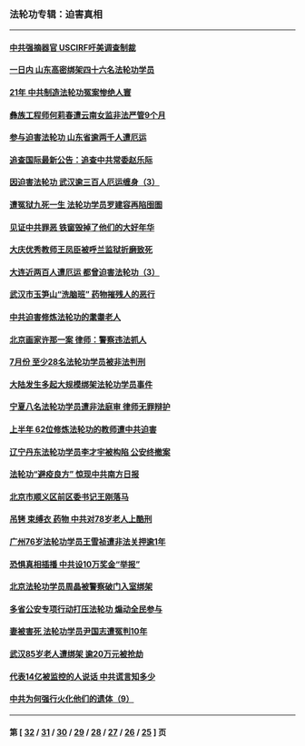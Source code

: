 ### 法轮功专辑：迫害真相
---
#### [中共强摘器官 USCIRF吁美调查制裁](../../pages/nf4379/n12331763.md) 
#### [一日内 山东高密绑架四十六名法轮功学员](../../pages/nf4379/n12330757.md) 
#### [21年 中共制造法轮功冤案惨绝人寰](../../pages/nf4379/n12328183.md) 
#### [彝族工程师何莉春遭云南女监非法严管9个月](../../pages/nf4379/n12327882.md) 
#### [参与迫害法轮功 山东省逾两千人遭厄运](../../pages/nf4379/n12325297.md) 
#### [追查国际最新公告：追查中共常委赵乐际](../../pages/nf4379/n12326310.md) 
#### [因迫害法轮功 武汉逾三百人厄运缠身（3）](../../pages/nf4379/n12284957.md) 
#### [遭冤狱九死一生 法轮功学员罗建容再陷囹圄](../../pages/nf4379/n12325078.md) 
#### [见证中共罪恶 铁窗毁掉了他们的大好年华](../../pages/nf4379/n12322405.md) 
#### [大庆优秀教师王凤臣被呼兰监狱折磨致死](../../pages/nf4379/n12322108.md) 
#### [大连近两百人遭厄运 都曾迫害法轮功（3）](../../pages/nf4379/n12320234.md) 
#### [武汉市玉笋山“洗脑班” 药物摧残人的恶行](../../pages/nf4379/n12319770.md) 
#### [中共迫害修炼法轮功的耄耋老人](../../pages/nf4379/n12314588.md) 
#### [北京画家许那一案 律师：警察违法抓人](../../pages/nf4379/n12318387.md) 
#### [7月份 至少28名法轮功学员被非法判刑](../../pages/nf4379/n12317268.md) 
#### [大陆发生多起大规模绑架法轮功学员事件](../../pages/nf4379/n12307209.md) 
#### [宁夏八名法轮功学员遭非法庭审 律师无罪辩护](../../pages/nf4379/n12314839.md) 
#### [上半年 62位修炼法轮功的教师遭中共迫害](../../pages/nf4379/n12313761.md) 
#### [辽宁丹东法轮功学员李才宇被构陷 公安终撤案](../../pages/nf4379/n12308836.md) 
#### [法轮功“避疫良方” 惊现中共南方日报](../../pages/nf4379/n12312235.md) 
#### [北京市顺义区前区委书记王刚落马](../../pages/nf4379/n12311070.md) 
#### [吊铐 束缚衣 药物 中共对78岁老人上酷刑](../../pages/nf4379/n12305992.md) 
#### [广州76岁法轮功学员王雪祯遭非法关押逾1年](../../pages/nf4379/n12305488.md) 
#### [恐惧真相插播 中共设10万奖金“举报”](../../pages/nf4379/n12306396.md) 
#### [北京法轮功学员周晶被警察破门入室绑架](../../pages/nf4379/n12303221.md) 
#### [多省公安专项行动打压法轮功 煽动全民参与](../../pages/nf4379/n12301737.md) 
#### [妻被害死 法轮功学员尹国志遭冤判10年](../../pages/nf4379/n12300920.md) 
#### [武汉85岁老人遭绑架 逾20万元被抢劫](../../pages/nf4379/n12301419.md) 
#### [代表14亿被监控的人说话 中共谎言知多少](../../pages/nf4379/n12297484.md) 
#### [中共为何强行火化他们的遗体（9）](../../pages/nf4379/n12298849.md) 

---
#### 第 [ [32](./32.md) / [31](./31.md) / [30](./30.md) / [29](./29.md) / [28](./28.md) / [27](./27.md) / [26](./26.md) / [25](./25.md) ] 页
